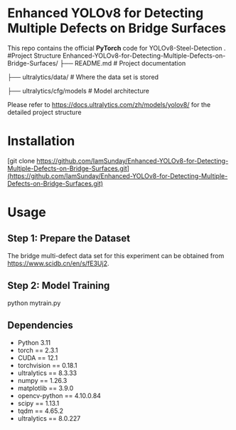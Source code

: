 # Enhanced YOLOv8 for Detecting Multiple Defects on Bridge Surfaces

This repo contains the official **PyTorch** code for YOLOv8-Steel-Detection .
#Project Structure
Enhanced-YOLOv8-for-Detecting-Multiple-Defects-on-Bridge-Surfaces/
├── README.md                  # Project documentation

├── ultralytics/data/          # Where the data set is stored

├── ultralytics/cfg/models     # Model architecture 

Please refer to https://docs.ultralytics.com/zh/models/yolov8/ for the detailed project structure

# Installation

[git clone https://github.com/IamSunday/Enhanced-YOLOv8-for-Detecting-Multiple-Defects-on-Bridge-Surfaces.git](https://github.com/IamSunday/Enhanced-YOLOv8-for-Detecting-Multiple-Defects-on-Bridge-Surfaces.git)

# Usage

## Step 1: Prepare the Dataset

The bridge multi-defect data set for this experiment can be obtained from https://www.scidb.cn/en/s/fE3Uj2.

## Step 2: Model Training

python mytrain.py

## Dependencies

- Python 3.11
- torch == 2.3.1
- CUDA == 12.1
- torchvision == 0.18.1
- ultralytics == 8.3.33
- numpy == 1.26.3
- matplotlib == 3.9.0
- opencv-python == 4.10.0.84
- scipy == 1.13.1
- tqdm == 4.65.2
- ultralytics == 8.0.227
